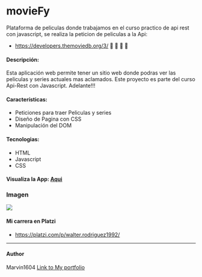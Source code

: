 # movieFy
Plataforma de peliculas donde trabajamos en el curso practico de api rest con javascript, se realiza la peticion de peliculas a la Api: 
- https://developers.themoviedb.org/3/
📝 💚  🐍  🚀
#### Descripción:
Esta aplicación web permite tener un sitio web  donde podras ver las peliculas y series actuales mas aclamados. Este proyecto es parte del curso Api-Rest con Javascript. Adelante!!!
#### Características:
- Peticiones para traer Peliculas y series
- Diseño de Pagina con CSS
- Manipulación del DOM

#### Tecnologias:
- HTML
- Javascript
- CSS
#### Visualiza la App: [Aqui](https://marvin1604.github.io/movieFy/)<br>

### Imagen
![](https://i.postimg.cc/zBb3z6SF/moviefy.png)


#### Mi carrera en Platzi
- https://platzi.com/p/walter.rodriguez1992/

------------
#### Author
Marvin1604
[Link to My portfolio](https://marvin1604.github.io/portafolio/)<br>
